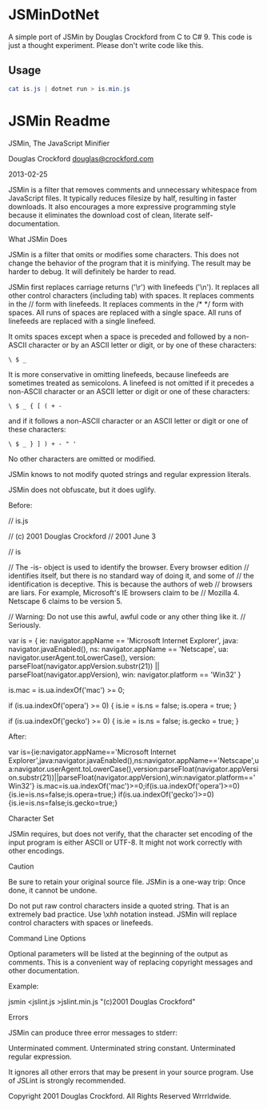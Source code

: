# JSMinDotNet

A simple port of JSMin by Douglas Crockford from C to C# 9. This code is just a thought experiment. Please don't write code like this.

## Usage

```powershell
cat is.js | dotnet run > is.min.js
```

# JSMin Readme

JSMin, The JavaScript Minifier

Douglas Crockford
douglas@crockford.com

2013-02-25

JSMin is a filter that removes comments and unnecessary whitespace from
JavaScript files. It typically reduces filesize by half, resulting in faster
downloads. It also encourages a more expressive programming style because it
eliminates the download cost of clean, literate self-documentation.

What JSMin Does

JSMin is a filter that omits or modifies some characters. This does not change
the behavior of the program that it is minifying. The result may be harder to
debug. It will definitely be harder to read.

JSMin first replaces carriage returns ('\r') with linefeeds ('\n'). It replaces
all other control characters (including tab) with spaces. It replaces comments
in the // form with linefeeds. It replaces comments in the /* */ form with
spaces. All runs of spaces are replaced with a single space. All runs of
linefeeds are replaced with a single linefeed.

It omits spaces except when a space is preceded and followed by a non-ASCII
character or by an ASCII letter or digit, or by one of these characters:

    \ $ _

It is more conservative in omitting linefeeds, because linefeeds are sometimes
treated as semicolons. A linefeed is not omitted if it precedes a non-ASCII
character or an ASCII letter or digit or one of these characters:

    \ $ _ { [ ( + -

and if it follows a non-ASCII character or an ASCII letter or digit or one of
these characters:

    \ $ _ } ] ) + - " '

No other characters are omitted or modified.

JSMin knows to not modify quoted strings and regular expression literals.

JSMin does not obfuscate, but it does uglify.

Before:

// is.js

// (c) 2001 Douglas Crockford
// 2001 June 3


// is

// The -is- object is used to identify the browser.  Every browser edition
// identifies itself, but there is no standard way of doing it, and some of
// the identification is deceptive. This is because the authors of web
// browsers are liars. For example, Microsoft's IE browsers claim to be
// Mozilla 4. Netscape 6 claims to be version 5.

// Warning: Do not use this awful, awful code or any other thing like it.
// Seriously.

var is = {
    ie:      navigator.appName == 'Microsoft Internet Explorer',
    java:    navigator.javaEnabled(),
    ns:      navigator.appName == 'Netscape',
    ua:      navigator.userAgent.toLowerCase(),
    version: parseFloat(navigator.appVersion.substr(21)) ||
             parseFloat(navigator.appVersion),
    win:     navigator.platform == 'Win32'
}

is.mac = is.ua.indexOf('mac') >= 0;

if (is.ua.indexOf('opera') >= 0) {
    is.ie = is.ns = false;
    is.opera = true;
}

if (is.ua.indexOf('gecko') >= 0) {
    is.ie = is.ns = false;
    is.gecko = true;
}

After:

var is={ie:navigator.appName=='Microsoft Internet Explorer',java:navigator.javaEnabled(),ns:navigator.appName=='Netscape',ua:navigator.userAgent.toLowerCase(),version:parseFloat(navigator.appVersion.substr(21))||parseFloat(navigator.appVersion),win:navigator.platform=='Win32'}
is.mac=is.ua.indexOf('mac')>=0;if(is.ua.indexOf('opera')>=0){is.ie=is.ns=false;is.opera=true;}
if(is.ua.indexOf('gecko')>=0){is.ie=is.ns=false;is.gecko=true;}

Character Set

JSMin requires, but does not verify, that the character set encoding of the
input program is either ASCII or UTF-8. It might not work correctly with other
encodings.

Caution

Be sure to retain your original source file. JSMin is a one-way trip: Once done,
it cannot be undone.

Do not put raw control characters inside a quoted string. That is an extremely
bad practice. Use \x<i>hh</i> notation instead. JSMin will replace control
characters with spaces or linefeeds.

Command Line Options

Optional parameters will be listed at the beginning of the output as comments.
This is a convenient way of replacing copyright messages and other documentation.

Example:

  jsmin <jslint.js >jslint.min.js "(c)2001 Douglas Crockford"

Errors

JSMin can produce three error messages to stderr:

Unterminated comment.
Unterminated string constant.
Unterminated regular expression.

It ignores all other errors that may be present in your source program.
Use of JSLint is strongly recommended.

Copyright 2001 Douglas Crockford. All Rights Reserved Wrrrldwide.
